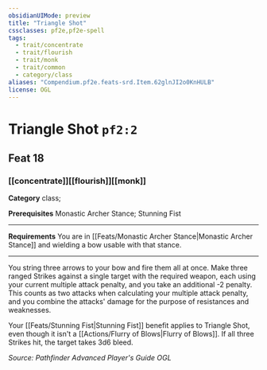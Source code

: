 ```yaml
---
obsidianUIMode: preview
title: "Triangle Shot"
cssclasses: pf2e,pf2e-spell
tags:
  - trait/concentrate
  - trait/flourish
  - trait/monk
  - trait/common
  - category/class
aliases: "Compendium.pf2e.feats-srd.Item.62glnJI2o0KnHULB"
license: OGL
---
```

# Triangle Shot `pf2:2`
## Feat 18
### [[concentrate]][[flourish]][[monk]]

**Category** class; 



**Prerequisites** Monastic Archer Stance; Stunning Fist
* * *
**Requirements** You are in [[Feats/Monastic Archer Stance|Monastic Archer Stance]] and wielding a bow usable with that stance.

* * *

You string three arrows to your bow and fire them all at once. Make three ranged Strikes against a single target with the required weapon, each using your current multiple attack penalty, and you take an additional -2 penalty. This counts as two attacks when calculating your multiple attack penalty, and you combine the attacks' damage for the purpose of resistances and weaknesses.

Your [[Feats/Stunning Fist|Stunning Fist]] benefit applies to Triangle Shot, even though it isn't a [[Actions/Flurry of Blows|Flurry of Blows]]. If all three Strikes hit, the target takes 3d6 bleed.

*Source: Pathfinder Advanced Player's Guide*
*OGL*